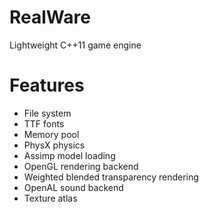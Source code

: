 # RealWare
 
Lightweight C++11 game engine

# Features
- File system
- TTF fonts
- Memory pool
- PhysX physics
- Assimp model loading
- OpenGL rendering backend
- Weighted blended transparency rendering
- OpenAL sound backend
- Texture atlas

